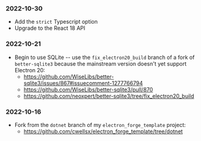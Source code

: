 ### 2022-10-30

- Add the `strict` Typescript option
- Upgrade to the React 18 API

### 2022-10-21

- Begin to use SQLite -- use the `fix_electron20_build` branch of a fork of `better-sqlite3`
  because the mainstream version doesn't yet support Electron 20:
  - https://github.com/WiseLibs/better-sqlite3/issues/867#issuecomment-1277766794
  - https://github.com/WiseLibs/better-sqlite3/pull/870
  - https://github.com/neoxpert/better-sqlite3/tree/fix_electron20_build

### 2022-10-16

- Fork from the `dotnet` branch of my `electron_forge_template` project:
  - https://github.com/cwellsx/electron_forge_template/tree/dotnet
